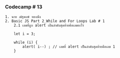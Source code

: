 ### Codecamp # 13
    1. นาย ณัฐพงษ์ ทองพึง
    2. Basic JS Part 2_While and For Loops Lab # 1
        2.1 เลขที่ถูก alert เป้นลำดับสุดท้ายคือเลขอะไร

        let i = 3;

        while (i) {
            alert( i--) ; // เลขที่ alert เป็นลำดับสุดท้ายคือเลข 1
        }
